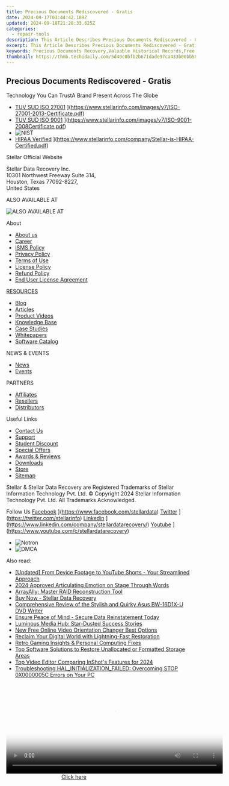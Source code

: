 ```yaml
---
title: Precious Documents Rediscovered - Gratis
date: 2024-09-17T03:44:42.189Z
updated: 2024-09-18T21:28:33.625Z
categories:
  - repair-tools
description: This Article Describes Precious Documents Rediscovered - Gratis
excerpt: This Article Describes Precious Documents Rediscovered - Gratis
keywords: Precious Documents Recovery,Valuable Historical Records,Free Legal Contract Retrieval,Historic Manuscripts Access,Archive Rediscovery Services,Gratis Document Preservation,Cost-Free Heritage Discoveries
thumbnail: https://thmb.techidaily.com/5d40c0bfb2b671dade97ca433b00bb587bba5a39728d8b56cca1107a8d8599fe.jpg
---
```


## Precious Documents Rediscovered - Gratis

 Technology You Can TrustA Brand Present Across The Globe

* [TUV SUD ISO 27001](https://www.stellarinfo.com/images/v7/tuv1.png) ](https://www.stellarinfo.com/images/v7/ISO-27001-2013-Certificate.pdf)
* [TUV SUD ISO 9001](https://www.stellarinfo.com/images/v7/tuv2.png) ](https://www.stellarinfo.com/images/v7/ISO-9001-2008Certificate.pdf)
* ![NIST](https://www.stellarinfo.com/images/v7/nist.png)
* [HIPAA Verified](https://www.stellarinfo.com/images/v7/hipa.png) ](https://www.stellarinfo.com/company/Stellar-is-HIPAA-Certified.pdf)

 Stellar Official Website

 Stellar Data Recovery Inc.  
 10301 Northwest Freeway Suite 314,  
 Houston, Texas 77092-8227,  
 United States

 ALSO AVAILABLE AT

![ALSO AVAILABLE AT](https://www.stellarinfo.com/images/v7/Partners_logo_new.png)

 About

* [About us](https://www.stellarinfo.com/company/about/stellar-overview.php)
* [Career](https://www.stellarinfo.com/career/)
* [ISMS Policy](https://www.stellarinfo.com/company/about/quality-policy.php)
* [Privacy Policy](https://www.stellarinfo.com/company/legal/privacy-policy.php)
* [Terms of Use](https://www.stellarinfo.com/company/legal/terms-of-use.php)
* [License Policy](https://www.stellarinfo.com/software-licensing-usage.php)
* [Refund Policy](https://www.stellarinfo.com/company/legal/refund-policy.php)
* [End User License Agreement](https://www.stellarinfo.com/company/legal/eula.php)

[RESOURCES](https://tools.techidaily.com/stellardata-recovery/buy-now/)

* [Blog](https://tools.techidaily.com/stellardata-recovery/buy-now/)
* [Articles](https://tools.techidaily.com/stellardata-recovery/buy-now/)
* [Product Videos](https://www.stellarinfo.com/video-gallery.php)
* [Knowledge Base](https://tools.techidaily.com/stellardata-recovery/buy-now/)
* [Case Studies](https://tools.techidaily.com/stellardata-recovery/buy-now/)
* [Whitepapers](https://tools.techidaily.com/stellardata-recovery/buy-now/)
* [Software Catalog](https://www.stellarinfo.com/company/catalog/softwarecatalog.pdf)

 NEWS & EVENTS

* [News](https://www.stellarinfo.com/company/press)
* [Events](https://www.stellarinfo.com/affiliate-summit/affiliate-summit.php)

 PARTNERS

* [Affiliates](https://tools.techidaily.com/stellardata-recovery/buy-now/)
* [Resellers](https://tools.techidaily.com/stellardata-recovery/buy-now/)
* [Distributors](https://tools.techidaily.com/stellardata-recovery/buy-now/)

 Useful Links

* [Contact Us](https://www.stellarinfo.com/contact/contact-us.php)
* [Support](https://tools.techidaily.com/stellardata-recovery/buy-now/)
* [Student Discount](https://www.stellarinfo.com/student-discount/)
* [Special Offers](https://tools.techidaily.com/stellardata-recovery/buy-now/)
* [Awards & Reviews](https://www.stellarinfo.com/company/about/data-restore-reviews.php)
* [Downloads](https://www.stellarinfo.com/download.php)
* [Store](https://tools.techidaily.com/stellardata-recovery/buy-now/)
* [Sitemap](https://www.stellarinfo.com/sitemap.php)

 Stellar & Stellar Data Recovery are Registered Trademarks of Stellar Information Technology Pvt. Ltd. © Copyright 2024 Stellar Information Technology Pvt. Ltd. All Trademarks Acknowledged.

Follow Us [Facebook](https://www.stellarinfo.com/Images/fb.png) ](https://www.facebook.com/stellardata) [Twitter](https://www.stellarinfo.com/Images/tw.png) ](https://twitter.com/stellarinfo) [Linkedin](https://www.stellarinfo.com/Images/in.png) ](https://www.linkedin.com/company/stellardatarecovery/) [Youtube](https://www.stellarinfo.com/newblacktheme/images/yt.png) ](https://www.youtube.com/c/stellardatarecovery)

* ![Notron](https://www.stellarinfo.com/images/v7/notron.png)
* ![DMCA](https://www.stellarinfo.com/images/v7/dmca.png)

<ins class="adsbygoogle"
     style="display:block"
     data-ad-format="autorelaxed"
     data-ad-client="ca-pub-7571918770474297"
     data-ad-slot="1223367746"></ins>

<ins class="adsbygoogle"
     style="display:block"
     data-ad-client="ca-pub-7571918770474297"
     data-ad-slot="8358498916"
     data-ad-format="auto"
     data-full-width-responsive="true"></ins>

<span class="atpl-alsoreadstyle">Also read:</span>
<div><ul>
<li><a href="https://facebook-video-share.techidaily.com/updated-from-device-footage-to-youtube-shorts-your-streamlined-approach/"><u>[Updated] From Device Footage to YouTube Shorts - Your Streamlined Approach</u></a></li>
<li><a href="https://extra-lessons.techidaily.com/2024-approved-articulating-emotion-on-stage-through-words/"><u>2024 Approved Articulating Emotion on Stage Through Words</u></a></li>
<li><a href="https://data-recovery.techidaily.com/arrayally-master-raid-reconstruction-tool/"><u>ArrayAlly: Master RAID Reconstruction Tool</u></a></li>
<li><a href="https://data-recovery.techidaily.com/buy-now-stellar-data-recovery/"><u>Buy Now - Stellar Data Recovery</u></a></li>
<li><a href="https://buynow-marvelous.techidaily.com/comprehensive-review-of-the-stylish-and-quirky-asus-bw-16d1x-u-dvd-writer/"><u>Comprehensive Review of the Stylish and Quirky Asus BW-16D1X-U DVD Writer</u></a></li>
<li><a href="https://data-recovery.techidaily.com/1720600547194-ensure-peace-of-mind-secure-data-reinstatement-today/"><u>Ensure Peace of Mind - Secure Data Reinstatement Today</u></a></li>
<li><a href="https://data-wizards.techidaily.com/luminous-media-hub-star-dusted-success-stories/"><u>Luminous Media Hub: Star-Dusted Success Stories</u></a></li>
<li><a href="https://ai-vdieo-software.techidaily.com/new-free-online-video-orientation-changer-best-options/"><u>New Free Online Video Orientation Changer Best Options</u></a></li>
<li><a href="https://data-recovery.techidaily.com/reclaim-your-digital-world-with-lightning-fast-restoration/"><u>Reclaim Your Digital World with Lightning-Fast Restoration</u></a></li>
<li><a href="https://tech-hub.techidaily.com/retro-gaming-insights-and-personal-computing-fixes/"><u>Retro Gaming Insights & Personal Computing Fixes</u></a></li>
<li><a href="https://data-recovery.techidaily.com/top-software-solutions-to-restore-unallocated-or-formatted-storage-areas/"><u>Top Software Solutions to Restore Unallocated or Formatted Storage Areas</u></a></li>
<li><a href="https://some-approaches.techidaily.com/top-video-editor-comparing-inshots-features-for-2024/"><u>Top Video Editor Comparing InShot's Features for 2024</u></a></li>
<li><a href="https://technical-tips.techidaily.com/troubleshooting-halinitializationfailed-overcoming-stop-0x0000005c-errors-on-your-pc/"><u>Troubleshooting HAL_INITIALIZATION_FAILED: Overcoming STOP 0X0000005C Errors on Your PC</u></a></li>
</ul></div>

<!-- affiliate ads begin -->
<span id="1983584">
					<video width="576" height="240" style="cursor:pointer"
           poster="//a.impactradius-go.com/display-clicktoplayimage/1983584.png"
           onclick="if(!this.playClicked){this.play();this.setAttribute('controls',true);this.playClicked=true;}">
	   <source src="//a.impactradius-go.com/display-ad/22993-1983584">
	   <img src="//a.impactradius-go.com/display-clicktoplayimage/1983584.png" style="border: none; height: 100%; width: 100%; object-fit: contain">
	</video>
	<div style="width:360px;text-align:center"><a href="javascript:window.open(decodeURIComponent('https%3A%2F%2Fhomestyler.sjv.io%2Fc%2F5597632%2F1983584%2F22993'), '_blank');void(0);">Click here</a></div>
</span>
<img height="0" width="0" src="https://imp.pxf.io/i/5597632/1983584/22993" style="position:absolute;visibility:hidden;" border="0" />
<!-- affiliate ads end -->

